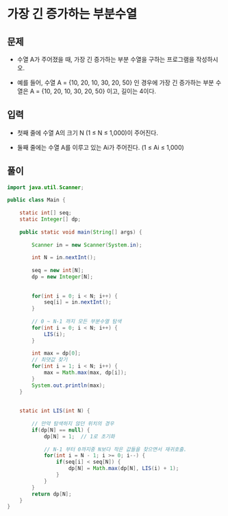 # 가장 긴 증가하는 부분수열

## 문제
- 수열 A가 주어졌을 때, 가장 긴 증가하는 부분 수열을 구하는 프로그램을 작성하시오.

- 예를 들어, 수열 A = {10, 20, 10, 30, 20, 50} 인 경우에 가장 긴 증가하는 부분 수열은 A = {10, 20, 10, 30, 20, 50} 이고, 길이는 4이다.

## 입력
- 첫째 줄에 수열 A의 크기 N (1 ≤ N ≤ 1,000)이 주어진다.

- 둘째 줄에는 수열 A를 이루고 있는 Ai가 주어진다. (1 ≤ Ai ≤ 1,000)

## 풀이

``` Java
import java.util.Scanner;
 
public class Main {
	
	static int[] seq;
	static Integer[] dp;
	
	public static void main(String[] args) {
		
		Scanner in = new Scanner(System.in);
		
		int N = in.nextInt();
		
		seq = new int[N];
		dp = new Integer[N];
		
		
		for(int i = 0; i < N; i++) {
			seq[i] = in.nextInt();
		}
		
		// 0 ~ N-1 까지 모든 부분수열 탐색 
		for(int i = 0; i < N; i++) {
			LIS(i);
		}
		
		int max = dp[0];
		// 최댓값 찾기 
		for(int i = 1; i < N; i++) {
			max = Math.max(max, dp[i]);
		}
		System.out.println(max);
	}
	
	
	static int LIS(int N) {
		
		// 만약 탐색하지 않던 위치의 경우 
		if(dp[N] == null) {
			dp[N] = 1;	// 1로 초기화 
			
			// N-1 부터 0까지중 N보다 작은 값들을 찾으면서 재귀호출. 
			for(int i = N - 1; i >= 0; i--) {
				if(seq[i] < seq[N]) {
					dp[N] = Math.max(dp[N], LIS(i) + 1);
				}
			}
		}
		return dp[N];
	}
}
```
